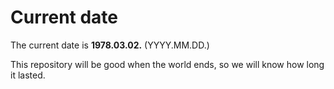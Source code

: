 # Current date

The current date is **1978.03.02.** (YYYY.MM.DD.)

This repository will be good when the world ends, so we will know how long it lasted.